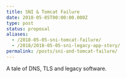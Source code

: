 ```yaml
---
title: SNI & Tomcat Failure
date: 2018-05-05T00:00:00.000Z
type: post
status: proposal
aliases:
  - /2018-05-05-sni-tomcat-failure/
  - /2018/2018-05-05-sni-legacy-app-story/
permalink: /posts/sni-and-tomcat-failure/
---
```




A tale of DNS, TLS and legacy software.
